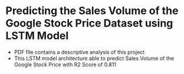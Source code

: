 # Predicting the Sales Volume of the Google Stock Price Dataset using LSTM Model 

- PDF file contains a descriptive analysis of this project
- This LSTM model architecture able to predict Sales Volume of the Google Stock Price with R2 Score of 0.811
